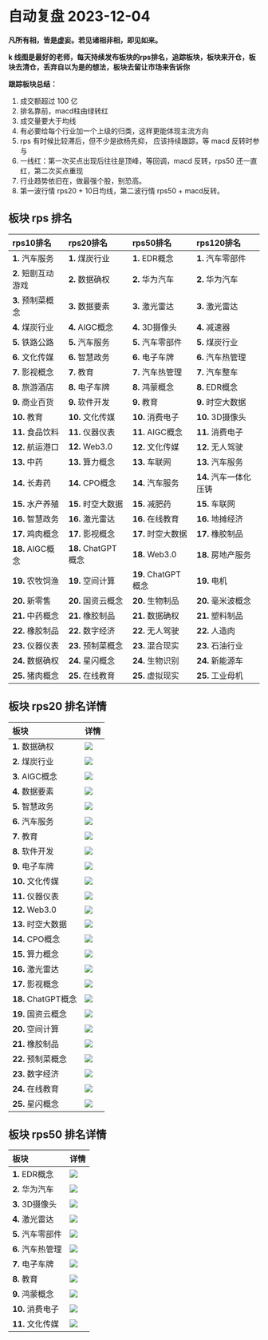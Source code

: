 # 自动复盘 2023-12-04

**凡所有相，皆是虚妄。若见诸相非相，即见如来。**

**k 线图是最好的老师，每天持续发布板块的rps排名，追踪板块，板块来开仓，板块去清仓，丢弃自以为是的想法，板块去留让市场来告诉你**
        
**跟踪板块总结：**
1. 成交额超过 100 亿
2. 排名靠前，macd柱由绿转红
3. 成交量要大于均线
4. 有必要给每个行业加一个上级的归类，这样更能体现主流方向
5. rps 有时候比较滞后，但不少是欲杨先抑， 应该持续跟踪，等 macd 反转时参与
6. 一线红：第一次买点出现后往往是顶峰，等回调，macd 反转，rps50 还一直红，第二次买点重现
7. 行业趋势依旧在，做最强个股，别恐高。
8. 第一波行情 rps20 + 10日均线，第二波行情 rps50 + macd反转。
        
## 板块 rps 排名
| rps10排名           | rps20排名           | rps50排名           | rps120排名             |
|:--------------------|:--------------------|:--------------------|:-----------------------|
| **1.** 汽车服务     | **1.** 煤炭行业     | **1.** EDR概念      | **1.** 汽车零部件      |
| **2.** 短剧互动游戏 | **2.** 数据确权     | **2.** 华为汽车     | **2.** 华为汽车        |
| **3.** 预制菜概念   | **3.** 数据要素     | **3.** 激光雷达     | **3.** 激光雷达        |
| **4.** 煤炭行业     | **4.** AIGC概念     | **4.** 3D摄像头     | **4.** 减速器          |
| **5.** 铁路公路     | **5.** 汽车服务     | **5.** 汽车零部件   | **5.** 煤炭行业        |
| **6.** 文化传媒     | **6.** 智慧政务     | **6.** 电子车牌     | **6.** 汽车热管理      |
| **7.** 影视概念     | **7.** 教育         | **7.** 汽车热管理   | **7.** 汽车整车        |
| **8.** 旅游酒店     | **8.** 电子车牌     | **8.** 鸿蒙概念     | **8.** EDR概念         |
| **9.** 商业百货     | **9.** 软件开发     | **9.** 教育         | **9.** 时空大数据      |
| **10.** 教育        | **10.** 文化传媒    | **10.** 消费电子    | **10.** 3D摄像头       |
| **11.** 食品饮料    | **11.** 仪器仪表    | **11.** AIGC概念    | **11.** 消费电子       |
| **12.** 航运港口    | **12.** Web3.0      | **12.** 文化传媒    | **12.** 无人驾驶       |
| **13.** 中药        | **13.** 算力概念    | **13.** 车联网      | **13.** 汽车服务       |
| **14.** 长寿药      | **14.** CPO概念     | **14.** 汽车服务    | **14.** 汽车一体化压铸 |
| **15.** 水产养殖    | **15.** 时空大数据  | **15.** 减肥药      | **15.** 车联网         |
| **16.** 智慧政务    | **16.** 激光雷达    | **16.** 在线教育    | **16.** 地摊经济       |
| **17.** 鸡肉概念    | **17.** 影视概念    | **17.** 时空大数据  | **17.** 橡胶制品       |
| **18.** AIGC概念    | **18.** ChatGPT概念 | **18.** Web3.0      | **18.** 房地产服务     |
| **19.** 农牧饲渔    | **19.** 空间计算    | **19.** ChatGPT概念 | **19.** 电机           |
| **20.** 新零售      | **20.** 国资云概念  | **20.** 生物制品    | **20.** 毫米波概念     |
| **21.** 中药概念    | **21.** 橡胶制品    | **21.** 数据确权    | **21.** 塑料制品       |
| **22.** 橡胶制品    | **22.** 数字经济    | **22.** 无人驾驶    | **22.** 人造肉         |
| **23.** 仪器仪表    | **23.** 预制菜概念  | **23.** 混合现实    | **23.** 石油行业       |
| **24.** 数据确权    | **24.** 星闪概念    | **24.** 生物识别    | **24.** 新能源车       |
| **25.** 猪肉概念    | **25.** 在线教育    | **25.** 虚拟现实    | **25.** 工业母机       |
## 板块 rps20 排名详情
| 板块                | 详情                                                                                                 |
|:--------------------|:-----------------------------------------------------------------------------------------------------|
| **1.** 数据确权     | ![](https://sykent-blog-image.oss-cn-beijing.aliyuncs.com/quant/image/2023/12/1701677089846-tmp.jpg) |
| **2.** 煤炭行业     | ![](https://sykent-blog-image.oss-cn-beijing.aliyuncs.com/quant/image/2023/12/1701677091367-tmp.jpg) |
| **3.** AIGC概念     | ![](https://sykent-blog-image.oss-cn-beijing.aliyuncs.com/quant/image/2023/12/1701677092449-tmp.jpg) |
| **4.** 数据要素     | ![](https://sykent-blog-image.oss-cn-beijing.aliyuncs.com/quant/image/2023/12/1701677093332-tmp.jpg) |
| **5.** 智慧政务     | ![](https://sykent-blog-image.oss-cn-beijing.aliyuncs.com/quant/image/2023/12/1701677094355-tmp.jpg) |
| **6.** 汽车服务     | ![](https://sykent-blog-image.oss-cn-beijing.aliyuncs.com/quant/image/2023/12/1701677095410-tmp.jpg) |
| **7.** 教育         | ![](https://sykent-blog-image.oss-cn-beijing.aliyuncs.com/quant/image/2023/12/1701677096379-tmp.jpg) |
| **8.** 软件开发     | ![](https://sykent-blog-image.oss-cn-beijing.aliyuncs.com/quant/image/2023/12/1701677097429-tmp.jpg) |
| **9.** 电子车牌     | ![](https://sykent-blog-image.oss-cn-beijing.aliyuncs.com/quant/image/2023/12/1701677098439-tmp.jpg) |
| **10.** 文化传媒    | ![](https://sykent-blog-image.oss-cn-beijing.aliyuncs.com/quant/image/2023/12/1701677099423-tmp.jpg) |
| **11.** 仪器仪表    | ![](https://sykent-blog-image.oss-cn-beijing.aliyuncs.com/quant/image/2023/12/1701677100417-tmp.jpg) |
| **12.** Web3.0      | ![](https://sykent-blog-image.oss-cn-beijing.aliyuncs.com/quant/image/2023/12/1701677101502-tmp.jpg) |
| **13.** 时空大数据  | ![](https://sykent-blog-image.oss-cn-beijing.aliyuncs.com/quant/image/2023/12/1701677102413-tmp.jpg) |
| **14.** CPO概念     | ![](https://sykent-blog-image.oss-cn-beijing.aliyuncs.com/quant/image/2023/12/1701677103549-tmp.jpg) |
| **15.** 算力概念    | ![](https://sykent-blog-image.oss-cn-beijing.aliyuncs.com/quant/image/2023/12/1701677104532-tmp.jpg) |
| **16.** 激光雷达    | ![](https://sykent-blog-image.oss-cn-beijing.aliyuncs.com/quant/image/2023/12/1701677105612-tmp.jpg) |
| **17.** 影视概念    | ![](https://sykent-blog-image.oss-cn-beijing.aliyuncs.com/quant/image/2023/12/1701677106577-tmp.jpg) |
| **18.** ChatGPT概念 | ![](https://sykent-blog-image.oss-cn-beijing.aliyuncs.com/quant/image/2023/12/1701677107468-tmp.jpg) |
| **19.** 国资云概念  | ![](https://sykent-blog-image.oss-cn-beijing.aliyuncs.com/quant/image/2023/12/1701677108438-tmp.jpg) |
| **20.** 空间计算    | ![](https://sykent-blog-image.oss-cn-beijing.aliyuncs.com/quant/image/2023/12/1701677109250-tmp.jpg) |
| **21.** 橡胶制品    | ![](https://sykent-blog-image.oss-cn-beijing.aliyuncs.com/quant/image/2023/12/1701677110232-tmp.jpg) |
| **22.** 预制菜概念  | ![](https://sykent-blog-image.oss-cn-beijing.aliyuncs.com/quant/image/2023/12/1701677111199-tmp.jpg) |
| **23.** 数字经济    | ![](https://sykent-blog-image.oss-cn-beijing.aliyuncs.com/quant/image/2023/12/1701677112212-tmp.jpg) |
| **24.** 在线教育    | ![](https://sykent-blog-image.oss-cn-beijing.aliyuncs.com/quant/image/2023/12/1701677113325-tmp.jpg) |
| **25.** 星闪概念    | ![](https://sykent-blog-image.oss-cn-beijing.aliyuncs.com/quant/image/2023/12/1701677113912-tmp.jpg) |
## 板块 rps50 排名详情
| 板块              | 详情                                                                                                 |
|:------------------|:-----------------------------------------------------------------------------------------------------|
| **1.** EDR概念    | ![](https://sykent-blog-image.oss-cn-beijing.aliyuncs.com/quant/image/2023/12/1701677114924-tmp.jpg) |
| **2.** 华为汽车   | ![](https://sykent-blog-image.oss-cn-beijing.aliyuncs.com/quant/image/2023/12/1701677115883-tmp.jpg) |
| **3.** 3D摄像头   | ![](https://sykent-blog-image.oss-cn-beijing.aliyuncs.com/quant/image/2023/12/1701677116970-tmp.jpg) |
| **4.** 激光雷达   | ![](https://sykent-blog-image.oss-cn-beijing.aliyuncs.com/quant/image/2023/12/1701677117887-tmp.jpg) |
| **5.** 汽车零部件 | ![](https://sykent-blog-image.oss-cn-beijing.aliyuncs.com/quant/image/2023/12/1701677118903-tmp.jpg) |
| **6.** 汽车热管理 | ![](https://sykent-blog-image.oss-cn-beijing.aliyuncs.com/quant/image/2023/12/1701677119887-tmp.jpg) |
| **7.** 电子车牌   | ![](https://sykent-blog-image.oss-cn-beijing.aliyuncs.com/quant/image/2023/12/1701677120848-tmp.jpg) |
| **8.** 教育       | ![](https://sykent-blog-image.oss-cn-beijing.aliyuncs.com/quant/image/2023/12/1701677121852-tmp.jpg) |
| **9.** 鸿蒙概念   | ![](https://sykent-blog-image.oss-cn-beijing.aliyuncs.com/quant/image/2023/12/1701677122804-tmp.jpg) |
| **10.** 消费电子  | ![](https://sykent-blog-image.oss-cn-beijing.aliyuncs.com/quant/image/2023/12/1701677123778-tmp.jpg) |
| **11.** 文化传媒  | ![](https://sykent-blog-image.oss-cn-beijing.aliyuncs.com/quant/image/2023/12/1701677124823-tmp.jpg) |
